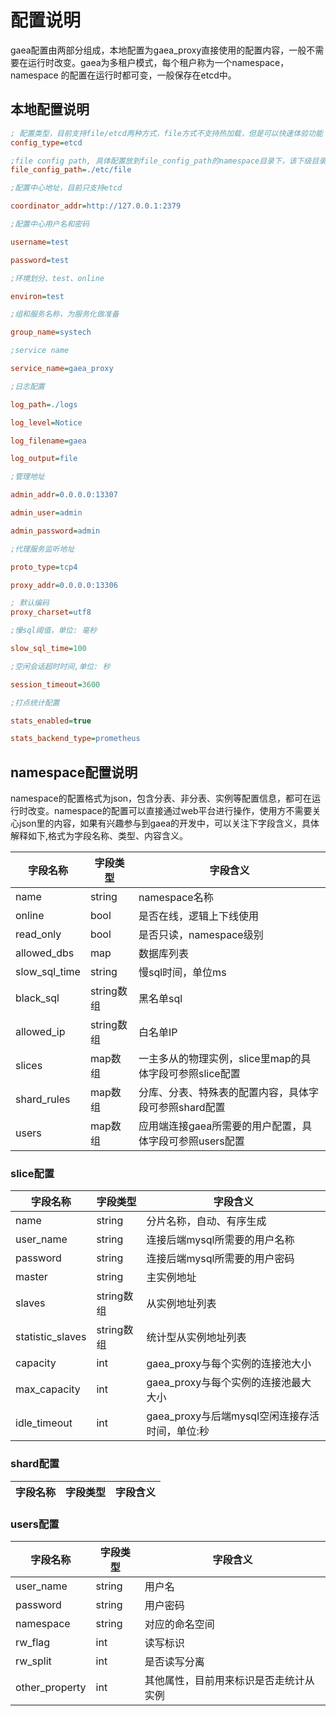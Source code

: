 # 配置说明

gaea配置由两部分组成，本地配置为gaea_proxy直接使用的配置内容，一般不需要在运行时改变。gaea为多租户模式，每个租户称为一个namespace，namespace 的配置在运行时都可变，一般保存在etcd中。

## 本地配置说明

```ini
; 配置类型，目前支持file/etcd两种方式，file方式不支持热加载，但是可以快速体验功能
config_type=etcd

;file config path, 具体配置放到file_config_path的namespace目录下，该下级目录为固定目录
file_config_path=./etc/file

;配置中心地址，目前只支持etcd

coordinator_addr=http://127.0.0.1:2379

;配置中心用户名和密码

username=test

password=test

;环境划分、test、online

environ=test

;组和服务名称，为服务化做准备

group_name=systech

;service name

service_name=gaea_proxy

;日志配置

log_path=./logs

log_level=Notice

log_filename=gaea

log_output=file

;管理地址

admin_addr=0.0.0.0:13307

admin_user=admin

admin_password=admin

;代理服务监听地址

proto_type=tcp4

proxy_addr=0.0.0.0:13306

; 默认编码
proxy_charset=utf8

;慢sql阈值，单位: 毫秒

slow_sql_time=100

;空闲会话超时时间,单位: 秒

session_timeout=3600

;打点统计配置

stats_enabled=true

stats_backend_type=prometheus
```

## namespace配置说明


namespace的配置格式为json，包含分表、非分表、实例等配置信息，都可在运行时改变。namespace的配置可以直接通过web平台进行操作，使用方不需要关心json里的内容，如果有兴趣参与到gaea的开发中，可以关注下字段含义，具体解释如下,格式为字段名称、类型、内容含义。

| 字段名称      | 字段类型   | 字段含义                                                |
| ------------- | ---------- | ------------------------------------------------------- |
| name          | string     | namespace名称                                           |
| online        | bool       | 是否在线，逻辑上下线使用                                |
| read_only     | bool       | 是否只读，namespace级别                                 |
| allowed_dbs   | map        | 数据库列表                                              |
| slow_sql_time | string     | 慢sql时间，单位ms                                       |
| black_sql     | string数组 | 黑名单sql                                               |
| allowed_ip    | string数组 | 白名单IP                                                |
| slices        | map数组    | 一主多从的物理实例，slice里map的具体字段可参照slice配置 |
| shard_rules   | map数组    | 分库、分表、特殊表的配置内容，具体字段可参照shard配置   |
| users         | map数组    | 应用端连接gaea所需要的用户配置，具体字段可参照users配置 |

### slice配置

| 字段名称         | 字段类型   | 字段含义                                       |
| ---------------- | ---------- | ---------------------------------------------- |
| name             | string     | 分片名称，自动、有序生成                       |
| user_name        | string     | 连接后端mysql所需要的用户名称                  |
| password         | string     | 连接后端mysql所需要的用户密码                  |
| master           | string     | 主实例地址                                     |
| slaves           | string数组 | 从实例地址列表                                 |
| statistic_slaves | string数组 | 统计型从实例地址列表                           |
| capacity         | int        | gaea_proxy与每个实例的连接池大小               |
| max_capacity     | int        | gaea_proxy与每个实例的连接池最大大小           |
| idle_timeout     | int        | gaea_proxy与后端mysql空闲连接存活时间，单位:秒 |

### shard配置

| 字段名称 | 字段类型 | 字段含义 |
| -------- | -------- | -------- |

### users配置

| 字段名称       | 字段类型 | 字段含义                               |
| -------------- | -------- | -------------------------------------- |
| user_name      | string   | 用户名                                 |
| password       | string   | 用户密码                               |
| namespace      | string   | 对应的命名空间                         |
| rw_flag        | int      | 读写标识                               |
| rw_split       | int      | 是否读写分离                           |
| other_property | int      | 其他属性，目前用来标识是否走统计从实例 |